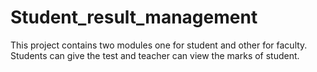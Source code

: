 # Student_result_management
This project contains two modules one for student and other for faculty. Students can give the test and teacher can view the marks of student.

